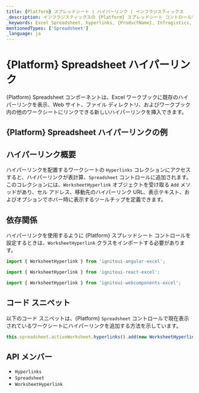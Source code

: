 ```yaml
---
title: {Platform} スプレッドシート | ハイパーリンク | インフラジスティックス
_description: インフラジスティックスの {Platform} スプレッドシート コントロールを使用して、Excel ワークブックに Webサイト、ファイル ディレクトリ、およびその他のワークシートにリンクするハイパーリンクを表示します。{ProductName} スプレッドシート チュートリアルを是非お試しください!
_keywords: Excel Spreadsheet, hyperlinks, {ProductName}, Infragistics, Excel スプレッドシート、ハイパーリンク, インフラジスティックス
mentionedTypes: ['Spreadsheet']
_language: ja
---
```

# {Platform} Spreadsheet ハイパーリンク

{Platform} Spreadsheet コンポーネントは、Excel ワークブックに既存のハイパーリンクを表示、Web サイト、ファイル ディレクトリ、およびワークブック内の他のワークシートにリンクできる新しいハイパーリンクを挿入できます。

## {Platform} Spreadsheet ハイパーリンクの例


<code-view style="height: 500px"
           data-demos-base-url="{environment:dvDemosBaseUrl}"
           iframe-src="{environment:dvDemosBaseUrl}/excel/spreadsheet-hyperlinks"
           alt="{Platform} Spreadsheet ハイパーリンクの例"
           github-src="excel/spreadsheet/hyperlinks">
</code-view>

<div class="divider--half"></div>

## ハイパーリンク概要

ハイパーリンクを配置するワークシートの `Hyperlinks` コレクションにアクセスすると、ハイパーリンクが表計算、`Spreadsheet` コントロールに追加されます。このコレクションには、`WorksheetHyperlink` オブジェクトを受け取る `Add` メソッドがあり、セル アドレス、移動先のハイパーリンク URL、表示テキスト、およびオプションでホバー時に表示するツールチップを定義できます。

## 依存関係

ハイパーリンクを使用するように {Platform} スプレッドシート コントロールを設定するときは、`WorksheetHyperlink` クラスをインポートする必要があります。

<!-- Angular -->
```ts
import { WorksheetHyperlink } from 'igniteui-angular-excel';
```

<!-- React -->
```ts
import { WorksheetHyperlink } from 'igniteui-react-excel';
```

<!-- WebComponents -->
```ts
import { WorksheetHyperlink } from 'igniteui-webcomponents-excel';
```

## コード スニペット

以下のコード スニペットは、{Platform} `Spreadsheet` コントロールで現在表示されているワークシートにハイパーリンクを追加する方法を示しています。

```ts
this.spreadsheet.activeWorksheet.hyperlinks().add(new WorksheetHyperlink("A1", "http://www.infragistics.com", "Infragistics", "Infragistics Home Page"));
```

## API メンバー

 - `Hyperlinks`
 - `Spreadsheet`
 - `WorksheetHyperlink`